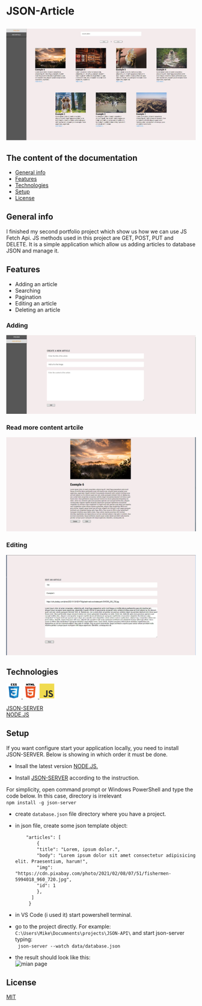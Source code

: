 # JSON-Article

![mian page](https://github.com/janStolc5/JSON-Article/blob/master/readme_img/repoarticlesimg_1.JPG?raw=true)
-----------------------------------------------------------------------------------------------------------------------------------------------------------------------------------
## The content of the documentation
* [General info](#general-info)
* [Features](#features)
* [Technologies](#technologies)
* [Setup](#setup)
* [License](#license)

## General info
<p>I finished my second portfolio project which show us how we can use JS Fetch Api. JS methods used in this project are GET, POST, PUT and DELETE. It is a simple application which allow us adding articles to database JSON and manage it.</p>

## Features
* Adding an article
* Searching
* Pagination
* Editing an article
* Deleting an article

<h3>Adding</h3>

![addin page](https://github.com/janStolc5/JSON-Article/blob/master/readme_img/repoarticlesimg_2.JPG?raw=true)

<h3>Read more content artcile</h3>

![addin article](https://github.com/janStolc5/JSON-Article/blob/master/readme_img/repoarticlesimg_3.JPG?raw=true)

<h3>Editing</h3>

![editing article](https://github.com/janStolc5/JSON-Article/blob/master/readme_img/repoarticlesimg_4.JPG?raw=true)

## Technologies

<p align="left"> <a href="https://www.w3schools.com/css/" target="_blank"> <img src="https://raw.githubusercontent.com/devicons/devicon/master/icons/css3/css3-original-wordmark.svg" alt="css3" width="40" height="40"/> </a> <a href="https://www.w3.org/html/" target="_blank"> <img src="https://raw.githubusercontent.com/devicons/devicon/master/icons/html5/html5-original-wordmark.svg" alt="html5" width="40" height="40"/> </a> <a href="https://developer.mozilla.org/en-US/docs/Web/JavaScript" target="_blank"> <img src="https://raw.githubusercontent.com/devicons/devicon/master/icons/javascript/javascript-original.svg" alt="javascript" width="40" height="40"/> </a> </p>

<a href="https://www.npmjs.com/package/json-server">JSON-SERVER</a><br>
<a href="https://nodejs.org/en/">NODE.JS</a>

## Setup

If you want configure start your application locally, you need to install JSON-SERVER. Below is showing in which order it must be done.

- Insall the latest version <a href="https://nodejs.org/en/">NODE.JS.</a>

- Install <a href="https://www.npmjs.com/package/json-server">JSON-SERVER</a> according to the instruction.


For simplicity, open command prompt or Windows PowerShell and type the code below. In this case, directory is irrelevant <br> ```npm install -g json-server```
  
- create ```database.json``` file directory where you have a project.
- in json file, create some json template object:

  ``` {
      "articles": [
          {
          "title": "Lorem, ipsum dolor.",
          "body": "Lorem ipsum dolor sit amet consectetur adipisicing elit. Praesentium, harum!",
          "img": "https://cdn.pixabay.com/photo/2021/02/08/07/51/fishermen-5994018_960_720.jpg",
          "id": 1
          },
        ]
       }
   ```    
 
- in VS Code (i used it) start powershell terminal.
- go to the project directly. For example: ```C:\Users\Mike\Documnents\projects\JSON-API\``` and start json-server typing: <br>
  ``` json-server --watch data/database.json```
  
- the result should look like this:<br>
![mian page](https://github.com/janStolc5/JSON-Article/blob/master/readme_img/repoarticlesimg_5.JPG?raw=true)

## License

<a href="https://github.com/IgorAntun/node-chat/blob/master/LICENSE">MIT</a>


